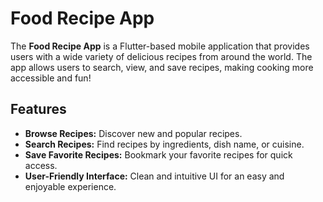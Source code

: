# Food Recipe App

The **Food Recipe App** is a Flutter-based mobile application that provides users with a wide variety of delicious recipes from around the world. The app allows users to search, view, and save recipes, making cooking more accessible and fun!

## Features

- **Browse Recipes:** Discover new and popular recipes.
- **Search Recipes:** Find recipes by ingredients, dish name, or cuisine.
- **Save Favorite Recipes:** Bookmark your favorite recipes for quick access.
- **User-Friendly Interface:** Clean and intuitive UI for an easy and enjoyable experience.
